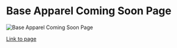 # Base Apparel Coming Soon Page

![Base Apparel Coming Soon Page](https://drive.google.com/uc?export=view&id=1pvL-o21AxcnAU3VU0_d6L4wMkDGy3qSh)

[Link to page](https://sharonjseg.github.io/base-apparel-coming-soon-page)
